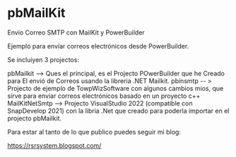 # pbMailKit
Envío Correo SMTP con MailKit y PowerBuilder

Ejemplo para envíar correos electrónicos desde PowerBuilder.

Se incluiyen 3 projectos:

pbMailkit --> Ques el principal, es el Projecto POwerBuilder que he Creado para El envió de Correos usando la libreria .NET Mailkit.
pbinsmtp -- > Projecto de ejemplo de TowpWizSoftware con algunos cambios mios, que sirve para enviar correos electrónicos basado en un proyecto c++
MailKitNetSmtp --> Projecto VisualStudio 2022 (compatible con SnapDevelop 2021) con la libria .Net que creado para poderla importar en el projecto pbMailkit.

Para estar al tanto de lo que publico puedes seguir mi blog:

https://rsrsystem.blogspot.com/
